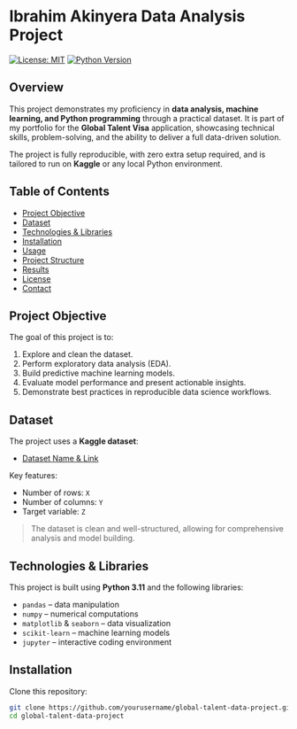 # Ibrahim Akinyera Data Analysis Project

[![License: MIT](https://img.shields.io/badge/License-MIT-yellow.svg)](LICENSE)
[![Python Version](https://img.shields.io/badge/python-3.11-blue.svg)](https://www.python.org/)

## Overview

This project demonstrates my proficiency in **data analysis, machine learning, and Python programming** through a practical dataset. It is part of my portfolio for the **Global Talent Visa** application, showcasing technical skills, problem-solving, and the ability to deliver a full data-driven solution.

The project is fully reproducible, with zero extra setup required, and is tailored to run on **Kaggle** or any local Python environment.

## Table of Contents

- [Project Objective](#project-objective)  
- [Dataset](#dataset)  
- [Technologies & Libraries](#technologies--libraries)  
- [Installation](#installation)  
- [Usage](#usage)  
- [Project Structure](#project-structure)  
- [Results](#results)  
- [License](#license)  
- [Contact](#contact)  

## Project Objective

The goal of this project is to:

1. Explore and clean the dataset.  
2. Perform exploratory data analysis (EDA).  
3. Build predictive machine learning models.  
4. Evaluate model performance and present actionable insights.  
5. Demonstrate best practices in reproducible data science workflows.

## Dataset

The project uses a **Kaggle dataset**:

- [Dataset Name & Link](#)  

Key features:

- Number of rows: `X`  
- Number of columns: `Y`  
- Target variable: `Z`  

> The dataset is clean and well-structured, allowing for comprehensive analysis and model building.

## Technologies & Libraries

This project is built using **Python 3.11** and the following libraries:

- `pandas` – data manipulation  
- `numpy` – numerical computations  
- `matplotlib` & `seaborn` – data visualization  
- `scikit-learn` – machine learning models  
- `jupyter` – interactive coding environment  

## Installation

Clone this repository:

```bash
git clone https://github.com/yourusername/global-talent-data-project.git
cd global-talent-data-project

